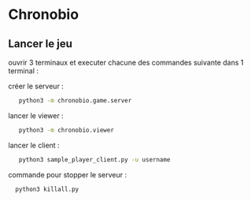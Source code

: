 # Chronobio

## Lancer le jeu

ouvrir 3 terminaux et executer chacune des commandes suivante dans 1 terminal :

créer le serveur :

 ```bash
    python3 -m chronobio.game.server
 ```

lancer le viewer :

 ```bash
    python3 -m chronobio.viewer
 ```

lancer le client :

 ```bash
    python3 sample_player_client.py -u username
 ```

commande pour stopper le serveur :

  ```bash
    python3 killall.py
 ```